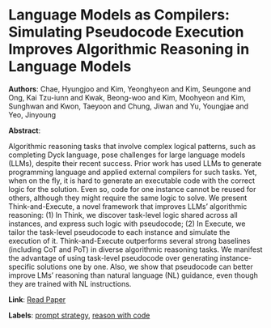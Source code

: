 # Language Models as Compilers: Simulating Pseudocode Execution Improves Algorithmic Reasoning in Language Models

**Authors**: Chae, Hyungjoo and Kim, Yeonghyeon and Kim, Seungone and Ong, Kai Tzu-iunn and Kwak, Beong-woo and Kim, Moohyeon and Kim, Sunghwan and Kwon, Taeyoon and Chung, Jiwan and Yu, Youngjae and Yeo, Jinyoung

**Abstract**:

Algorithmic reasoning tasks that involve complex logical patterns, such as completing Dyck language, pose challenges for large language models (LLMs), despite their recent success. Prior work has used LLMs to generate programming language and applied external compilers for such tasks. Yet, when on the fly, it is hard to generate an executable code with the correct logic for the solution. Even so, code for one instance cannot be reused for others, although they might require the same logic to solve. We present Think-and-Execute, a novel framework that improves LLMs’ algorithmic reasoning: (1) In Think, we discover task-level logic shared across all instances, and express such logic with pseudocode; (2) In Execute, we tailor the task-level pseudocode to each instance and simulate the execution of it. Think-and-Execute outperforms several strong baselines (including CoT and PoT) in diverse algorithmic reasoning tasks. We manifest the advantage of using task-level pseudocode over generating instance-specific solutions one by one. Also, we show that pseudocode can better improve LMs’ reasoning than natural language (NL) guidance, even though they are trained with NL instructions.

**Link**: [Read Paper](https://aclanthology.org/2024.emnlp-main.1253)

**Labels**: [prompt strategy](../../labels/prompt_strategy.md), [reason with code](../../labels/reason_with_code.md)
